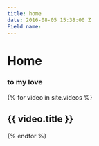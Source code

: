 ```yaml
---
title: home
date: 2016-08-05 15:38:00 Z
Field name: 
---
```


# Home
### to my love

{% for video in site.videos %}
  <h2>{{ video.title }}</h2>
{% endfor %}